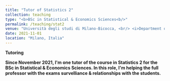 ```yaml
---
title: "Tutor of Statistics 2"
collection: teaching
type: "<b>BSc in Statistical & Economics Sciences<b/>"
permalink: /teaching/stat2
venue: "Università degli studi di Milano-Bicocca, <br/> <i>Department of Economics, Management and Statistics<i/>"
date: 2021-11-01
location: "Milano, Italia"
---
```


<b>Tutoring<b/>

Since November 2021, I'm one tutor of the course in Statistics 2 for the BSc in Statistical & Economics Sciences. In this role, I'm helping the full professor with the exams survelliance & relationships with the students.  

